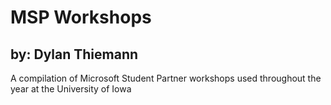 MSP Workshops
=============

by: Dylan Thiemann
-------------


A compilation of Microsoft Student Partner workshops used throughout the year at the University of Iowa
